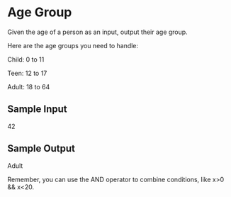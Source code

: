 # Age Group

Given the age of a person as an input, output their age group.

Here are the age groups you need to handle:

Child: 0 to 11

Teen: 12 to 17

Adult: 18 to 64

## Sample Input

42

## Sample Output

Adult

Remember, you can use the AND operator to combine conditions, like x>0 && x<20.
